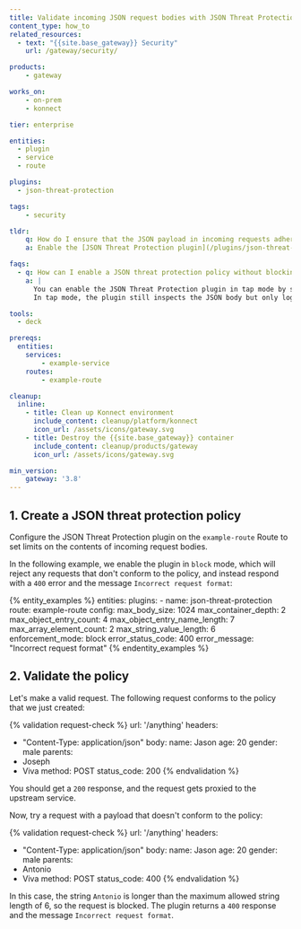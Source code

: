 ```yaml
---
title: Validate incoming JSON request bodies with JSON Threat Protection
content_type: how_to
related_resources:
  - text: "{{site.base_gateway}} Security"
    url: /gateway/security/

products:
    - gateway

works_on:
    - on-prem
    - konnect

tier: enterprise

entities: 
  - plugin
  - service
  - route

plugins:
  - json-threat-protection

tags:
    - security

tldr:
    q: How do I ensure that the JSON payload in incoming requests adheres to policy limits?
    a: Enable the [JSON Threat Protection plugin](/plugins/json-threat-protection/) on a Route to enforce payload limits and reject violating requests.

faqs:
  - q: How can I enable a JSON threat protection policy without blocking non-conforming requests? 
    a: |
      You can enable the JSON Threat Protection plugin in tap mode by setting `config.enforcement_mode` to `log_only`.
      In tap mode, the plugin still inspects the JSON body but only logs warnings instead of blocking violations, and still proxies the request to the upstream service.

tools:
  - deck

prereqs:
  entities:
    services:
        - example-service
    routes:
        - example-route

cleanup:
  inline:
    - title: Clean up Konnect environment
      include_content: cleanup/platform/konnect
      icon_url: /assets/icons/gateway.svg
    - title: Destroy the {{site.base_gateway}} container
      include_content: cleanup/products/gateway
      icon_url: /assets/icons/gateway.svg

min_version:
    gateway: '3.8'
---
```


## 1. Create a JSON threat protection policy

Configure the JSON Threat Protection plugin on the `example-route` Route to set limits on the contents of incoming request bodies.

In the following example, we enable the plugin in `block` mode, which will reject any requests that don't conform to the policy, 
and instead respond with a `400` error and the message `Incorrect request format`:

{% entity_examples %}
entities:
  plugins:
    - name: json-threat-protection
      route: example-route
      config:
        max_body_size: 1024
        max_container_depth: 2
        max_object_entry_count: 4
        max_object_entry_name_length: 7
        max_array_element_count: 2
        max_string_value_length: 6
        enforcement_mode: block
        error_status_code: 400
        error_message: "Incorrect request format"
{% endentity_examples %}

## 2. Validate the policy

Let's make a valid request. The following request conforms to the policy that we just created:

{% validation request-check %}
url: '/anything'
headers:
  - "Content-Type: application/json"
body:
  name: Jason
  age: 20
  gender: male
  parents:
   - Joseph
   - Viva
method: POST
status_code: 200
{% endvalidation %}

You should get a `200` response, and the request gets proxied to the upstream service.

Now, try a request with a payload that doesn't conform to the policy:

{% validation request-check %}
url: '/anything'
headers:
  - "Content-Type: application/json"
body:
  name: Jason
  age: 20
  gender: male
  parents:
   - Antonio
   - Viva
method: POST
status_code: 400
{% endvalidation %}

In this case, the string `Antonio` is longer than the maximum allowed string length of 6, so the request is blocked.
The plugin returns a `400` response and the message `Incorrect request format`.
